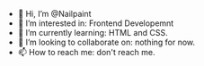 - 👋 Hi, I’m @Nailpaint
- 👀 I’m interested in: Frontend Developemnt
- 🌱 I’m currently learning: HTML and CSS.
- 💞️ I’m looking to collaborate on: nothing for now.
- 📫 How to reach me: don't reach me.

<!---
Nailpaint/Nailpaint is a ✨ special ✨ repository because its `README.md` (this file) appears on your GitHub profile.
You can click the Preview link to take a look at your changes.
--->

